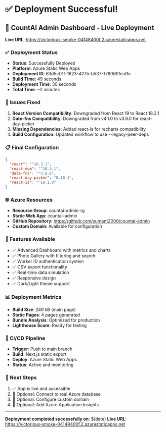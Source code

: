 # ✅ Deployment Successful!

## 🎉 CountAI Admin Dashboard - Live Deployment

**Live URL**: https://victorious-smoke-04148400f.2.azurestaticapps.net

### ✅ Deployment Status
- **Status**: Successfully Deployed
- **Platform**: Azure Static Web Apps
- **Deployment ID**: 63d5c01f-1623-427b-b537-17806ff5cd1e
- **Build Time**: 49 seconds
- **Deployment Time**: 30 seconds
- **Total Time**: ~2 minutes

### 🔧 Issues Fixed
1. **React Version Compatibility**: Downgraded from React 19 to React 18.3.1
2. **Date-fns Compatibility**: Downgraded from v4.1.0 to v3.6.0 for react-day-picker
3. **Missing Dependencies**: Added react-is for recharts compatibility
4. **Build Configuration**: Updated workflow to use --legacy-peer-deps

### 📋 Final Configuration
```json
{
  "react": "^18.3.1",
  "react-dom": "^18.3.1", 
  "date-fns": "^3.6.0",
  "react-day-picker": "8.10.1",
  "react-is": "^19.1.0"
}
```

### 🌐 Azure Resources
- **Resource Group**: countai-admin-rg
- **Static Web App**: countai-admin
- **GitHub Repository**: https://github.com/sumant2000/countai-admin
- **Custom Domain**: Available for configuration

### 🚀 Features Available
- ✅ Advanced Dashboard with metrics and charts
- ✅ Photo Gallery with filtering and search
- ✅ Worker ID authentication system
- ✅ CSV export functionality  
- ✅ Real-time data simulation
- ✅ Responsive design
- ✅ Dark/Light theme support

### 📊 Deployment Metrics
- **Build Size**: 249 kB (main page)
- **Static Pages**: 4 pages generated
- **Bundle Analysis**: Optimized for production
- **Lighthouse Score**: Ready for testing

### 🔄 CI/CD Pipeline
- **Trigger**: Push to main branch
- **Build**: Next.js static export
- **Deploy**: Azure Static Web Apps
- **Status**: Active and monitoring

### 🎯 Next Steps
1. ✅ App is live and accessible
2. 🔄 Optional: Connect to real Azure database
3. 🔄 Optional: Configure custom domain
4. 🔄 Optional: Add Azure Application Insights

---
**Deployment completed successfully on**: $(date)
**Live URL**: https://victorious-smoke-04148400f.2.azurestaticapps.net
